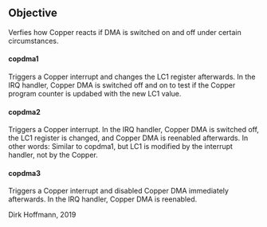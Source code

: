 ## Objective

Verfies how Copper reacts if DMA is switched on and off under certain circumstances.

#### copdma1

Triggers a Copper interrupt and changes the LC1 register afterwards. In the IRQ handler, Copper DMA is switched off and on to test if the Copper program counter is updabed with the new LC1 value. 

#### copdma2

Triggers a Copper interrupt.  In the IRQ handler, Copper DMA is switched off, the LC1 register is changed, and Copper DMA is reenabled afterwards. In other words: Similar to copdma1, but LC1 is modified by the interrupt handler, not by the Copper.

#### copdma3

Triggers a Copper interrupt and disabled Copper DMA immediately afterwards. In the IRQ handler, Copper DMA is reenabled. 


Dirk Hoffmann, 2019